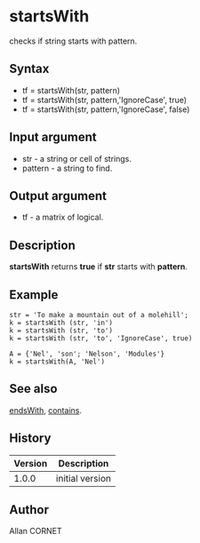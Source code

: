

# startsWith

checks if string starts with pattern.

## Syntax

- tf = startsWith(str, pattern)
- tf = startsWith(str, pattern,'IgnoreCase', true)
- tf = startsWith(str, pattern,'IgnoreCase', false)

## Input argument

 - str - a string or cell of strings.
 - pattern - a string to find.

## Output argument

 - tf - a matrix of logical.

## Description

<b>startsWith</b> returns <b>true</b> if <b>str</b> starts with <b>pattern</b>.

## Example

```Nelson
str = 'To make a mountain out of a molehill';
k = startsWith (str, 'in')
k = startsWith (str, 'to')
k = startsWith (str, 'to', 'IgnoreCase', true)

A = {'Nel', 'son'; 'Nelson', 'Modules'}
k = startsWith(A, 'Nel')
```

## See also

[endsWith](endsWith.md), [contains](contains.md).
## History

|Version|Description|
|------|------|
|1.0.0|initial version|


## Author

Allan CORNET



